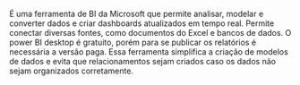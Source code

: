 É uma ferramenta de BI da Microsoft que permite analisar, modelar e converter dados e criar dashboards atualizados em tempo real. Permite conectar diversas fontes, como documentos do Excel e bancos de dados.
O power BI desktop é gratuito, porém para se publicar os relatórios é necessária a versão paga.
Essa ferramenta simplifica a criação de modelos de dados e evita que relacionamentos sejam criados caso os dados não sejam organizados corretamente.
